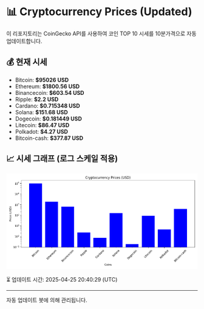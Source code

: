 
# 📊 Cryptocurrency Prices (Updated)

이 리포지토리는 CoinGecko API를 사용하여 코인 TOP 10 시세를 10분가격으로 자동 업데이트합니다.

## 💰 현재 시세
- Bitcoin: **$95026 USD**
- Ethereum: **$1800.56 USD**
- Binancecoin: **$603.54 USD**
- Ripple: **$2.2 USD**
- Cardano: **$0.715348 USD**
- Solana: **$151.68 USD**
- Dogecoin: **$0.181449 USD**
- Litecoin: **$86.47 USD**
- Polkadot: **$4.27 USD**
- Bitcoin-cash: **$377.87 USD**

## 📈 시세 그래프 (로그 스케일 적용)
![Crypto Prices](crypto_prices.png)

⏳ 업데이트 시간: 2025-04-25 20:40:29 (UTC)

---
자동 업데이트 봇에 의해 관리됩니다.
